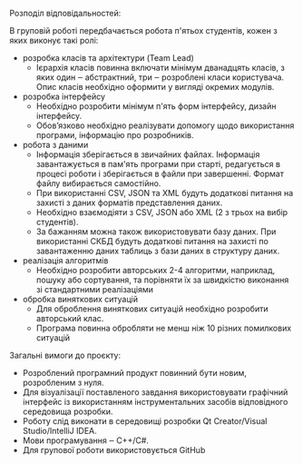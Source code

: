 Розподіл відповідальностей:

В груповій роботі передбачається робота п'ятьох студентів, кожен з яких виконує такі ролі:

- розробка класів та архітектури (Team Lead)
  - Ієрархія класів повинна включати мінімум дванадцять класів, з яких один ‒ абстрактний, три ‒ розроблені класи користувача. Опис класів необхідно оформити у вигляді окремих модулів.
- розробка інтерфейсу
  - Необхідно розробити мінімум п'ять форм інтерфейсу, дизайн інтерфейсу.
  - Обов’язково необхідно реалізувати допомогу щодо використання програми, інформацію про розробників.
- робота з даними
  - Інформація зберігається в звичайних файлах. Інформація завантажується в пам'ять програми при старті, редагується в процесі роботи і зберігається в файли при завершенні. Формат файлу вибирається самостійно.
  - При використанні CSV, JSON та XML будуть додаткові питання на захисті з даних форматів представлення даних.
  - Необхідно взаємодіяти з CSV, JSON або XML (2 з трьох на вибір студентів).
  - За бажанням можна також використовувати базу даних. При використанні СКБД будуть додаткові питання на захисті по завантаженню даних таблиць з бази даних в структуру даних.
- реалізація алгоритмів
  - Необхідно розробити авторських 2-4 алгоритми, наприклад, пошуку або сортування, та порівняти їх за швидкістю виконання зі стандартними реалізаціями
- обробка виняткових ситуацій
  - Для оброблення виняткових ситуацій необхідно розробити авторський клас.
  - Програма повинна обробляти не менш ніж 10 різних помилкових ситуацій

Загальні вимоги до проєкту:

- Розроблений програмний продукт повинний бути новим, розробленим з нуля.
- Для візуалізації поставленого завдання використовувати графічний інтерфейс із використанням інструментальних засобів відповідного середовища розробки.
- Роботу слід виконати в середовищі розробки Qt Creator/Visual Studio/IntelliJ IDEA.
- Мови програмування ‒ C++/C#.
- Для групової роботи використовується GitHub
